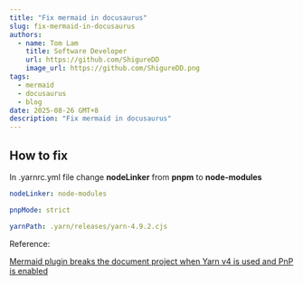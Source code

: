 ```yaml
---
title: "Fix mermaid in docusaurus"
slug: fix-mermaid-in-docusaurus
authors:
  - name: Tom Lam
    title: Software Developer
    url: https://github.com/ShigureDD
    image_url: https://github.com/ShigureDD.png
tags:
  - mermaid
  - docusaurus
  - blog
date: 2025-08-26 GMT+8
description: "Fix mermaid in docusaurus"
---
```


## How to fix

In .yarnrc.yml file change **nodeLinker** from **pnpm** to **node-modules**

```yml
nodeLinker: node-modules

pnpMode: strict

yarnPath: .yarn/releases/yarn-4.9.2.cjs
```

Reference:

[Mermaid plugin breaks the document project when Yarn v4 is used and PnP is enabled](https://github.com/facebook/docusaurus/issues/10645)
